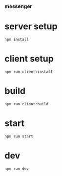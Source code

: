 ### messenger
# server setup
```
npm install
```
# client setup
```
npm run client:install
```
# build
```
npm run client:build
```
# start
```
npm run start
```
# dev
```
npm run dev
```
